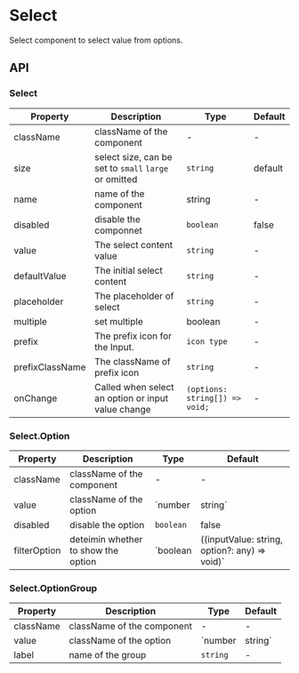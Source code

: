 # Select

Select component to select value from options.

<div id="demos"></div>

## API

### Select

| Property | Description | Type | Default |
| --- | --- | --- | --- |
| className | className of the component | - | - |
| size | select size, can be set to `small` `large` or omitted | `string` | default |
| name | name of the component | string | - |
| disabled | disable the componnet | `boolean` | false |
| value | The select content value | `string` | - |
| defaultValue | The initial select content | `string` | - |
| placeholder | The placeholder of select | `string` | - |
| multiple | set multiple | boolean | - |
| prefix | The prefix icon for the Input. | `icon type` | - |
| prefixClassName | The className of prefix icon | `string` | - |
| onChange | Called when select an option or input value change | `(options: string[]) => void;` | - |

### Select.Option

| Property | Description | Type | Default |
| --- | --- | --- | --- |
| className | className of the component | - | - |
| value | className of the option | `number | string` | - |
| disabled | disable the option | `boolean` | false |
| filterOption | deteimin whether to show the option | `boolean | ((inputValue: string, option?: any) => void)` | true |

### Select.OptionGroup

| Property  | Description                | Type              | Default |
| --------- | -------------------------- | ----------------- | ------- |
| className | className of the component | -                 | -       |
| value     | className of the option    | `number | string` | -       |
| label     | name of the group          | `string`          | -       |
